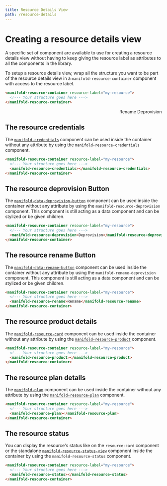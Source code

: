 ```yaml
---
title: Resource Details View
path: /resource-details
---
```


# Creating a resource details view

A specific set of component are available to use for creating a resource details view without having to keep
giving the resource label as attributes to all the components in the library.

To setup a resource details view, wrap all the structure you want to be part of the resource details view in
a `manifold-resource-container` component with access to the resource label.

```html
<manifold-resource-container resource-label="my-resource">
  <!--- Your structure goes here --->
</manifold-resource-container>
```

<manifold-mock-resource>
  <div style="display: flex; justify-content: space-between; margin-bottom: 1em;">
    <div style="display: flex; align-items: center;">
      <manifold-input default-value="my-resource" disabled></manifold-input>
      <manifold-resource-status size="small" style="margin-left: 1em;"></manifold-resource-status>
    </div>
    <div>
      <manifold-resource-rename>Rename</manifold-resource-rename>
      <manifold-resource-deprovision>Deprovision</manifold-resource-deprovision>
    </div>
  </div>
  <manifold-resource-product style="margin-bottom: 1em" as-card=""></manifold-resource-product>
  <manifold-resource-plan style="margin-bottom: 1em"></manifold-resource-plan>
  <manifold-resource-credentials></manifold-resource-credentials>
</resource-mock-resource>

## The resource credentials

The [`manifold-credentials`](/components/credentials) component can be used inside the container without any attribute by
using the `manifold-resource-credentials` component.

```html
<manifold-resource-container resource-label="my-resource">
  <!--- Your structure goes here --->
  <manifold-resource-credentials></manifold-resource-credentials>
</manifold-resource-container>
```

## The resource deprovision Button

The [`manifold-data-deprovision-button`](/data/deprovision-button) component can be used inside the container without any attribute by
using the `manifold-resource-deprovision` component. This component is still acting as a data component and can
be stylized or be given children.

```html
<manifold-resource-container resource-label="my-resource">
  <!--- Your structure goes here --->
  <manifold-resource-deprovision>Deprovision</manifold-resource-deprovision>
</manifold-resource-container>
```

## The resource rename Button

The [`manifold-data-rename-button`](/data/rename-button) component can be used inside the container without any attribute by
using the `manifold-rename-deprovision` component. This component is still acting as a data component and can
be stylized or be given children.

```html
<manifold-resource-container resource-label="my-resource">
  <!--- Your structure goes here --->
  <manifold-resource-rename>Rename</manifold-resource-rename>
</manifold-resource-container>
```

## The resource product details

The [`manifold-resource-card`](/components/manifold-service-card) component can be used inside the container without any attribute by
using the [`manifold-resource-product`](/components/manifold-resource-product) component.

```html
<manifold-resource-container resource-label="my-resource">
  <!--- Your structure goes here --->
  <manifold-resource-product></manifold-resource-product>
</manifold-resource-container>
```

## The resource plan details

The [`manifold-plan`](/components/plan) component can be used inside the container without any attribute by
using the [`manifold-resource-plan`](/components/manifold-resource-plan) component.

```html
<manifold-resource-container resource-label="my-resource">
  <!--- Your structure goes here --->
  <manifold-resource-plan></manifold-resource-plan>
</manifold-resource-container>
```

## The resource status

You can display the resource's status like on the `resource-card` component or the standalone
[`manifold-resource-status-view`](/components/manifold-resource-card) component inside the container by
using the `manifold-resource-status` component.

```html
<manifold-resource-container resource-label="my-resource">
  <!--- Your structure goes here --->
  <manifold-resource-status></manifold-resource-status>
</manifold-resource-container>
```
